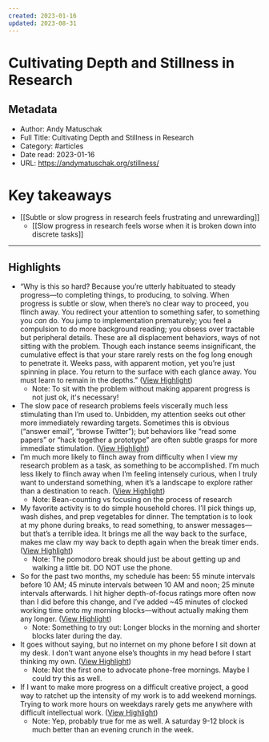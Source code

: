 ```yaml
---
created: 2023-01-16
updated: 2023-08-31
---
```

# Cultivating Depth and Stillness in Research

## Metadata
- Author: Andy Matuschak
- Full Title: Cultivating Depth and Stillness in Research
- Category: #articles
- Date read: 2023-01-16
- URL: https://andymatuschak.org/stillness/
# Key takeaways
- [[Subtle or slow progress in research feels frustrating and unrewarding]]
	- [[Slow progress in research feels worse when it is broken down into discrete tasks]]

---

## Highlights
- “Why is this so hard? Because you’re utterly habituated to steady progress—to completing things, to producing, to solving. When progress is subtle or slow, when there’s no clear way to proceed, you flinch away. You redirect your attention to something safer, to something you *can* do. You jump to implementation prematurely; you feel a compulsion to do more background reading; you obsess over tractable but peripheral details. These are all displacement behaviors, ways of not sitting with the problem. Though each instance seems insignificant, the cumulative effect is that your stare rarely rests on the fog long enough to penetrate it. Weeks pass, with apparent motion, yet you’re just spinning in place. You return to the surface with each glance away. You must learn to remain in the depths.” ([View Highlight](https://read.readwise.io/read/01gpx7a27t49n6dev3gn3d97vn))
    - Note: To sit with the problem without making apparent progress is not just ok, it's necessary!
- The slow pace of research problems feels viscerally much less stimulating than I’m used to. Unbidden, my attention seeks out other more immediately rewarding targets. Sometimes this is obvious (“answer email”, “browse Twitter”); but behaviors like “read some papers” or “hack together a prototype” are often subtle grasps for more immediate stimulation. ([View Highlight](https://read.readwise.io/read/01gpx7cern8r71c6c6wyrfsmgg))
- I’m much more likely to flinch away from difficulty when I view my research problem as a task, as something to be accomplished. I’m much less likely to flinch away when I’m feeling intensely curious, when I truly want to understand something, when it’s a landscape to explore rather than a destination to reach. ([View Highlight](https://read.readwise.io/read/01gpx7hr99cwjb2d69b2mz3n63))
    - Note: Bean-counting vs focusing on the process of research
- My favorite activity is to do simple household chores. I’ll pick things up, wash dishes, and prep vegetables for dinner. The temptation is to look at my phone during breaks, to read something, to answer messages—but that’s a terrible idea. It brings me all the way back to the surface, makes me claw my way back to depth again when the break timer ends. ([View Highlight](https://read.readwise.io/read/01gpx7xn2zq4mhtc626gab1kat))
    - Note: The pomodoro break should just be about getting up and walking a little bit. DO NOT use the phone.
- So for the past two months, my schedule has been: 55 minute intervals before 10 AM; 45 minute intervals between 10 AM and noon; 25 minute intervals afterwards. I hit higher depth-of-focus ratings more often now than I did before this change, and I’ve added ~45 minutes of clocked working time onto my morning blocks—without actually making them any longer. ([View Highlight](https://read.readwise.io/read/01gpx826s7tc7ryc2845waybky))
    - Note: Something to try out: Longer blocks in the morning and shorter blocks later during the day.
- It goes without saying, but no internet on my phone before I sit down at my desk. I don’t want anyone else’s thoughts in my head before I start thinking my own. ([View Highlight](https://read.readwise.io/read/01gpx844msmzqwdr4ygswct61b))
    - Note: Not the first one to advocate phone-free mornings. Maybe I could try this as well.
- If I want to make more progress on a difficult creative project, a good way to ratchet up the intensity of my work is to add weekend mornings. Trying to work more hours on weekdays rarely gets me anywhere with difficult intellectual work. ([View Highlight](https://read.readwise.io/read/01gpx887y0vtkbh7cjdvv04jn3))
    - Note: Yep, probably true for me as well. A saturday 9-12 block is much better than an evening crunch in the week.

